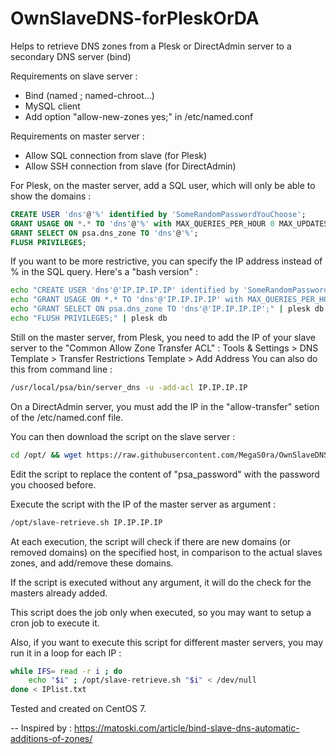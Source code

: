 # OwnSlaveDNS-forPleskOrDA
Helps to retrieve DNS zones from a Plesk or DirectAdmin server to a secondary DNS server (bind)

Requirements on slave server :
- Bind (named ; named-chroot...)
- MySQL client
- Add option "allow-new-zones yes;" in /etc/named.conf

Requirements on master server :
- Allow SQL connection from slave (for Plesk)
- Allow SSH connection from slave (for DirectAdmin)

For Plesk, on the master server, add a SQL user, which will only be able to show the domains :
````sql
CREATE USER 'dns'@'%' identified by 'SomeRandomPasswordYouChoose';
GRANT USAGE ON *.* TO 'dns'@'%' with MAX_QUERIES_PER_HOUR 0 MAX_UPDATES_PER_HOUR 0 MAX_CONNECTIONS_PER_HOUR 0 MAX_USER_CONNECTIONS 0;
GRANT SELECT ON psa.dns_zone TO 'dns'@'%';
FLUSH PRIVILEGES;
````

If you want to be more restrictive, you can specify the IP address instead of % in the SQL query. Here's a "bash version" :
````bash
echo "CREATE USER 'dns'@'IP.IP.IP.IP' identified by 'SomeRandomPasswordYouChoose';" | plesk db
echo "GRANT USAGE ON *.* TO 'dns'@'IP.IP.IP.IP' with MAX_QUERIES_PER_HOUR 0 MAX_UPDATES_PER_HOUR 0 MAX_CONNECTIONS_PER_HOUR 0 MAX_USER_CONNECTIONS 0;" | plesk db
echo "GRANT SELECT ON psa.dns_zone TO 'dns'@'IP.IP.IP.IP';" | plesk db
echo "FLUSH PRIVILEGES;" | plesk db
````

Still on the master server, from Plesk, you need to add the IP of your slave server to the "Common Allow Zone Transfer ACL" :
Tools & Settings > DNS Template > Transfer Restrictions Template > Add Address
You can also do this from command line :
````bash
/usr/local/psa/bin/server_dns -u -add-acl IP.IP.IP.IP
````

On a DirectAdmin server, you must add the IP in the "allow-transfer" setion of the /etc/named.conf file.

You can then download the script on the slave server :
````bash
cd /opt/ && wget https://raw.githubusercontent.com/MegaS0ra/OwnSlaveDNS-forPlesk/master/slave-retrieve.sh && chmod +x slave-retrieve.sh
````
Edit the script to replace the content of "psa_password" with the password you choosed before.

Execute the script with the IP of the master server as argument :
````bash
/opt/slave-retrieve.sh IP.IP.IP.IP
````
At each execution, the script will check if there are new domains (or removed domains) on the specified host, in comparison to the actual slaves zones, and add/remove these domains.

If the script is executed without any argument, it will do the check for the masters already added.

This script does the job only when executed, so you may want to setup a cron job to execute it.

Also, if you want to execute this script for different master servers, you may run it in a loop for each IP :
````bash
while IFS= read -r i ; do 
	echo "$i" ; /opt/slave-retrieve.sh "$i" < /dev/null
done < IPlist.txt
````

Tested and created on CentOS 7.

--
Inspired by : https://matoski.com/article/bind-slave-dns-automatic-additions-of-zones/
